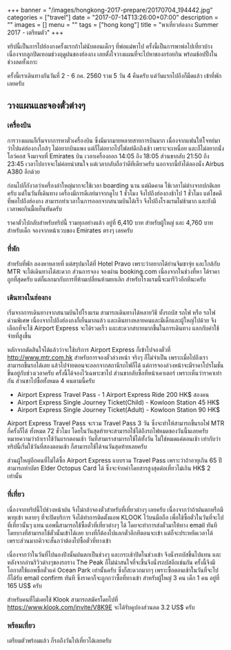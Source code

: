 +++
banner = "/images/hongkong-2017-prepare/20170704_194442.jpg"
categories = ["travel"]
date = "2017-07-14T13:26:00+07:00"
description = ""
images = []
menu = ""
tags = ["hong kong"]
title = "พาเที่ยวฮ่องกง Summer 2017 - เตรียมตัว"
+++

ทริปนี้เป็นการไปฮ่องกงครั้งแรกถ้าไม่นับตอนเด็กๆ ที่พ่อแม่พาไป ครั้งนี้เป็นการพาพ่อไปเที่ยวบ้าง เนื่องจากลูกปิดเทอมช่วงฤดูฝนของฮ่องกง เลยตั้งใจวางแผนที่จะไปหาของอร่อยกิน พร้อมช้อปปิ้งในช่วงลดทั้งเกาะ

ครั้งนี้เราเดินทางกันวันที่ 2 - 6 กค. 2560 รวม 5 วัน 4 คืนครับ แต่วันแรกไปถึงก็มืดแล้ว เข้าที่พักเลยครับ

<!--more-->

## วางแผนและจองตั๋วต่างๆ

### เครื่องบิน
การวางแผนก็เริ่มจากการหาตั๋วเครื่องบิน ซึ่งมีมากมายหลายสายการบินมาก เนื่องจากแฟนให้โจทย์มาว่าไปแค่ฮ่องกงใกล้ๆ ไม่อยากบินแพง แต่ก็ไม่อยากไปไฟลท์ดึกถึงเช้า เพราะจะเหนื่อย และก็ไม่อยากนั่งโลว์คอส จึงมาจบที่ Emirates บิน เวลาเครื่องออก 14:05 ถึง 18:05 ส่วนขากลับ 21:50 ถึง 23:45 เวลาไปอาจจะไม่ค่อยน่าสนใจ แต่เวลากลับถือว่าดีทีเดียวครับ นอกจากนี้ยังได้ลองนั่ง Airbus A380 อีกด้วย

ก่อนไปก็กังวลว่าเครื่องลำใหญ่มากจะใช้เวลา boarding นาน แต่ผิดคาด ใช้เวลาไม่ต่างจากปกติเลยครับ แต่ในวันที่เดินทาง เครื่องมีการดีเลย์มาจากดูไบ 1 ชั่วโมง จึงไปถึงฮ่องกงช้าไป 1 ชั่วโมง แต่โชคดีที่พอไปถึงฮ่องกง สามารถทำเวลาในการออกจากสนามบินได้เร็ว จึงไปถึงโรงแรมไม่ช้ามาก และยังมีเวลาพอกินมื้อเย็นทันครับ

ราคาตั๋วไปกลับสำหรับทริปนี้ รวมทุกอย่างแล้ว อยู่ที่ 6,410 บาท สำหรับผู้ใหญ่ และ 4,760 บาท สำหรับเด็ก จองจากหน้าเวบของ Emirates ตรงๆ เลยครับ

### ที่พัก
สำหรับที่พัก ลองหาหลายที่ แต่สรุปมาได้ที่ Hotel Pravo เพราะว่าอยากได้ย่านจิมซาจุ่ย และใกล้กับ MTR จะได้เดินทางได้สะดวก ส่วนการจอง จองผ่าน booking.com เนื่องจากในช่วงที่หา ได้ราคาถูกที่สุดครับ แต่ก็แลกมากับการที่ห้ามเปลี่ยนห้ามยกเลิก สำหรับโรงแรมนี้จะมารีวิวอีกทีนะครับ

### เดินทางในฮ่องกง
เริ่มจากการเดินทางจากสนามบินไปโรงแรม สามารถเดินทางได้หลายวิธี ทั้งรถบัส รถไฟ หรือ รถไฟด่วนพิเศษ เนื่องจากไปถึงฮ่องกงก็เย็นมากแล้ว และเดินทางหลายคนและมีเด็กและผู้ใหญ่ไปด้วย จึงเลือกที่จะใช้ Airport Express จะได้รวดเร็ว และสะดวกสบายมากขึ้นในการเดินทาง แลกกับคำใช้จ่ายที่สูงขึ้น

หลักจากตัดสินใจได้แล้วว่าจะใช้บริการ Airport Express ก็เข้าไปจองตั๋วที่ http://www.mtr.com.hk สำหรับการจองตั๋วล่วงหน้า จริงๆ ก็ไม่จำเป็น เพราะเมื่อไปถึงเราสามารถขึ้นรถได้เลย แล้วไปจ่ายตอนจะออกจากสถานีรถไฟก็ได้ แต่การจองล่วงหน้าจะมีราคาโปรโมชั่น ขึ้นอยู่กับช่วงเวลาครับ ครั้งนี้ได้จองไว้เฉพาะขาไป ส่วนขากลับซื้อที่หน้าเคาเตอร์ เพราะเห็นว่าราคาเท่ากัน ส่วนขาไปซื้อทั้งหมด 4 คนตามนี้ครับ

* Airport Express Travel Pass - 1 Airport Express Ride 200 HK$ สองคน
* Airport Express Single Journey Ticket(Child) - Kowloon Station 45 HK$
* Airport Express Single Journey Ticket(Adult) - Kowloon Station 90 HK$

Airport Express Travel Pass จะรวม Travel Pass 3 วัน ซึ่งจะทำให้สามารถขึ้นรถไฟ MTR กี่ครั้งก็ได้ ทั้งหมด 72 ชั่วโมง โดยในวันสุดท้ายจะสามารถใช้ได้ถึงรถไฟหมดของวันนึ้นเลยครับ หมายความว่าถ้าเราใช้วันแรกตอนเช้า วันที่สามเราสามารถใช้ได้ทั้งวัน ไม่ใช่หมดแค่ตอนเช้า เท่ากับว่าทริปนี้เริ่มใช้วันที่สองตอนเช้า ก็สามารถใช้ได้จนวันสุดท้ายเลยครับ

ส่วนผู้ใหญ่อีกคนที่ไม่ได้ซื้อ Airport Express แบบรวม Travel Pass เพราะว่าถ้าอายุเกิน 65 ปี สามารถทำบัตร Elder Octopus Card ได้ ซึ่งจะจ่ายค่าโดยสารสูงสุดต่อเที่ยวไม่เกิน HK$ 2 เท่านั้น

### ที่เที่ยว
เนื่องจากทริปนี้ไปช่วงหน้าฝน จึงไม่กล้าจองตั๋วสำหรับที่เที่ยวต่างๆ เลยครับ เนื่องจากว่าถ้าฝนตกหรือมีพายุเข้า หลายๆ ที่จะปิดบริการ จึงได้ทำการติดตั้งแอพ KLOOK ไว้บนมือถือ เพื่อใช้ซื้อตั๋วในวันที่จะไปที่เที่ยวนั้นๆ แทน แอพนี้สามารถใช้ซื้อตั๋วที่เที่ยวต่างๆ ได้ โดยจะทำการส่งตั๋วมาให้ทาง email ทันที โดยบางที่สามารถใช้ตั๋วนั้นเข้าได้เลย บางที่ก็ต้องไปแลกตั๋วอีกทีตอนจะเข้า แต่ก็จะประหยัดเวลาได้ เพราะส่วนมากคิวจะสั้นกว่าต้องไปซื้อตั๋วที่ทางเข้า

เนื่องจากว่าในวันที่ไปนองปิงนั้นฝนตกเป็นช่วงๆ และกระเช้าปิดในช่วงเข้า จึงนั่งรถบัสขึ้นไปแทน และหลังจากอ่านริวิวต่างๆของรถราง The Peak ก็ไม่น่าสนใจที่จะขึ้นจึงนั่งรถบัสอีกเช่นกัน ครั้งนี้จึงมีโอกาสใช้แอพซื้อตั๋วแค่ Ocean Park เท่านั้นครับ ซึ่งก็สะดวกมากๆ เพราะซื้อตอนเช้าในวันที่จะไป ก็ได้รับ email confirm ทันที ซึ่งราคาก็จะถูกกว่าซื้อที่ทางเข้า สำหรับผู้ใหญ่ 3 คน เด็ก 1 คน อยู่ที่ 165 US$ ครับ

สำหรับคนที่ไม่เคยใช้ Klook สามารถสมัครโดยไปที่ https://www.klook.com/invite/V8K9E จะได้รับคูปองส่วนลด 3.2 US$ ครับ

### พร้อมเที่ยว
เตรียมตัวพร้อมแล้ว ก็รอถึงวันไปเที่ยวได้เลยครับ
